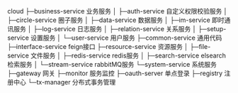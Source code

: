    cloud
    ├─business-service		业务服务
    │  ├─auth-service		自定义权限校验服务
    │  ├─circle-service		圈子服务
    │  ├─data-service		数据服务
    │  ├─im-service			即时通讯服务
    │  ├─log-service			日志服务
    │  ├─relation-service		关系服务
    │  ├─setup-service		设置服务
    │  └─user-service		用户服务
    ├─common-service		通用代码
    ├─interface-service		feign接口
    ├─resource-service		资源服务
    │  ├─file-service			文件服务
    │  ├─redis-service		redis服务
    │  ├─search-service		elsearch检索服务
    │  └─stream-service		rabbitMQ服务
    └─system-service		系统服务
        ├─gateway			网关
        ├─monitor			服务监控
        ├─oauth-server		单点登录
        ├─registry			注册中心
        └─tx-manager			分布式事务管理

